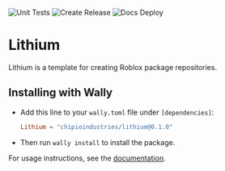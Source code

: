![Unit Tests](https://github.com/chipioindustries/lithium/actions/workflows/ci.yml/badge.svg)
![Create Release](https://github.com/chipioindustries/lithium/actions/workflows/release.yml/badge.svg)
![Docs Deploy](https://github.com/chipioindustries/lithium/actions/workflows/docs-deploy.yml/badge.svg)

# Lithium

Lithium is a template for creating Roblox package repositories.

## Installing with Wally

* Add this line to your `wally.toml` file under `[dependencies]`:

	```toml
	Lithium = "chipioindustries/lithium@0.1.0"
	```

* Then run `wally install` to install the package.

For usage instructions, see the [documentation](https://chipioindustries.github.io/lithium).
